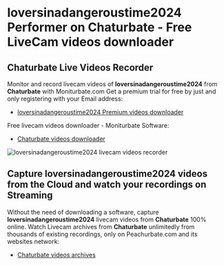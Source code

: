 # loversinadangeroustime2024 Performer on Chaturbate - Free LiveCam videos downloader

## Chaturbate Live Videos Recorder

Monitor and record livecam videos of **loversinadangeroustime2024** from **Chaturbate** with Moniturbate.com
Get a premium trial for free by just and only registering with your Email address:
* [loversinadangeroustime2024 Premium videos downloader](https://moniturbate.com/request-demo-licence-key.html)

Free livecam videos downloader - Moniturbate Software:
* [Chaturbate videos downloader](https://moniturbate.com/moniturbate-download-software.html)

![loversinadangeroustime2024 livecam videos recorder](https://peachurnet.com/templates/moniturbate-software.png)


## Capture loversinadangeroustime2024 videos from the Cloud and watch your recordings on Streaming

Without the need of downloading a software, capture **loversinadangeroustime2024** livecam videos from **Chaturbate** 100% online.
Watch Livecam archives from **Chaturbate** unlimitedly from thousands of existing recordings, only on Peachurbate.com and its websites network:
* [Chaturbate videos archives](https://peachurnet.com/)
